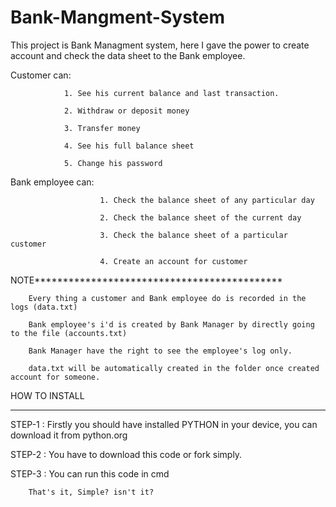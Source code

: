 # Bank-Mangment-System
This project is Bank Managment system, here I gave the power to create account and check the data sheet to the Bank employee.

Customer can:
                
                1. See his current balance and last transaction.
                
                2. Withdraw or deposit money
                
                3. Transfer money
                
                4. See his full balance sheet
                
                5. Change his password
                
                
Bank employee can:
                        
                        1. Check the balance sheet of any particular day
                        
                        2. Check the balance sheet of the current day
                        
                        3. Check the balance sheet of a particular customer
                        
                        4. Create an account for customer


NOTE********************************************

        Every thing a customer and Bank employee do is recorded in the logs (data.txt)
        
        Bank employee's i'd is created by Bank Manager by directly going to the file (accounts.txt)
        
        Bank Manager have the right to see the employee's log only.
        
        data.txt will be automatically created in the folder once created account for someone. 
        
    



HOW TO INSTALL
******************************************************************************************

STEP-1 : Firstly you should have installed PYTHON in your device, you can download it from python.org

STEP-2 : You have to download this code or fork simply.

STEP-3 : You can run this code in cmd

        That's it, Simple? isn't it?
       
